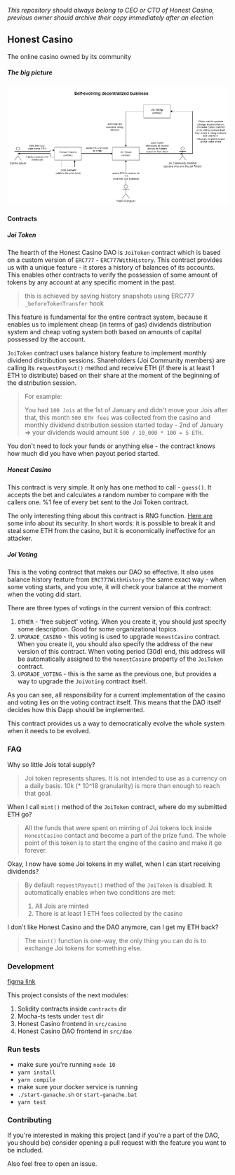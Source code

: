 _This repository should always belong to CEO or CTO of Honest Casino, previous owner should archive their copy immediately after an election_

## Honest Casino
The online casino owned by its community

##### The big picture
![the big picture](big-picture.png)

#### Contracts

##### Joi Token

The hearth of the Honest Casino DAO is `JoiToken` contract which is based on a custom version of `ERC777` - 
`ERC777WithHistory`. This contract provides us with a unique feature - it stores a history of balances of
its accounts. This enables other contracts to verify the possession of some amount of tokens by any account
at any specific moment in the past. 

> this is achieved by saving history snapshots using ERC777 `_beforeTokenTransfer` hook

This feature is fundamental for the entire contract system, because it enables us to implement cheap (in terms
of gas) dividends distribution system and cheap voting system both based on amounts of capital possessed by the 
account. 

`JoiToken` contract uses balance history feature to implement monthly dividend distribution sessions. Shareholders
(Joi Community members) are calling its `requestPayout()` method and receive ETH (if there is at least 1 ETH to distribute)
based on their share at the moment of the beginning of the distribution session.

> For example: 
>
> You had `100 Jois` at the 1st of January and didn't move your Jois after that, this month `500 ETH fees` 
> was collected from the casino and monthly dividend distribution session started today - 2nd of January 
> => your dividends would amount `500 / 10_000 * 100 = 5 ETH`.

You don't need to lock your funds or anything else - the contract knows how much did you have when payout period started.

##### Honest Casino

This contract is very simple. It only has one method to call - `guess()`. It accepts the bet and calculates a random 
number to compare with the callers one. %1 fee of every bet sent to the Joi Token contract.

The only interesting thing about this contract is RNG function. [Here are](rng-security.md) some info about its security.
In short words: it is possible to break it and steal some ETH from the casino, but it is economically ineffective for an attacker.

##### Joi Voting

This is the voting contract that makes our DAO so effective. It also uses balance history feature from `ERC777WithHistory`
the same exact way - when some voting starts, and you vote, it will check your balance at the moment when the voting did start.

There are three types of votings in the current version of this contract:
1. `OTHER` - 'free subject' voting. When you create it, you should just specify some description. Good for some organizational topics.
2. `UPGRADE_CASINO` - this voting is used to upgrade `HonestCasino` contract. When you create it, you should also specify
the address of the new version of this contract. When voting period (30d) end, this address will be automatically assigned
to the `honestCasino` property of the `JoiToken` contract.
3. `UPGRADE_VOTING` - this is the same as the previous one, but provides a way to upgrade the `JoiVoting` contract itself.

As you can see, all responsibility for a current implementation of the casino and voting lies on the voting contract itself.
This means that the DAO itself decides how this Dapp should be implemented.

This contract provides us a way to democratically evolve the whole system when it needs to be evolved. 

### FAQ
Why so little Jois total supply?
> Joi token represents shares. It is not intended to use as a currency on a daily basis. 10k (* 10^18 granularity) 
> is more than enough to reach that goal.

When I call `mint()` method of the `JoiToken` contract, where do my submitted ETH go?
> All the funds that were spent on minting of Joi tokens lock inside `HonestCasino` contact and become a part of the
> prize fund. The whole point of this token is to start the engine of the casino and make it go forever. 

Okay, I now have some Joi tokens in my wallet, when I can start receiving dividends?
> By default `requestPayout()` method of the `JoiToken` is disabled. It automatically enables when two conditions are met:
> 1. All Jois are minted
> 2. There is at least 1 ETH fees collected by the casino

I don't like Honest Casino and the DAO anymore, can I get my ETH back?
> The `mint()` function is one-way, the only thing you can do is to exchange Joi tokens for something else.

### Development

[figma link](https://www.figma.com/file/YaSFWfbMo4Ey5U1ytbrPZq/Honest-Casino?node-id=0%3A1)

This project consists of the next modules:
1. Solidity contracts inside `contracts` dir
2. Mocha-ts tests under `test` dir
3. Honest Casino frontend in `src/casino`
4. Honest Casino DAO frontend in `src/dao`

### Run tests

* make sure you're running `node 10`
* `yarn install`
* `yarn compile`
* make sure your docker service is running
* `./start-ganache.sh` or `start-ganache.bat`
* `yarn test`

### Contributing

If you're interested in making this project (and if you're a part of the DAO, you should be)
consider opening a pull request with the feature you want to be included.

Also feel free to open an issue.